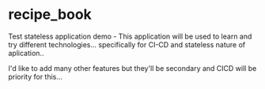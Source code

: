 # recipe_book
Test stateless application demo - This application will be used to learn and try different technologies... specifically for CI-CD and stateless nature of aplication..

I'd like to add many other features but they'll be secondary and CICD will be priority for this...
